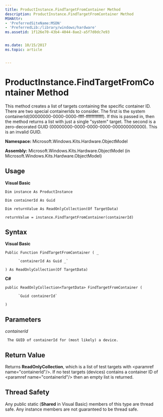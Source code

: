 ```yaml
---
title: ProductInstance.FindTargetFromContainer Method
description: ProductInstance.FindTargetFromContainer Method
MSHAttr:
- 'PreferredSiteName:MSDN'
- 'PreferredLib:/library/windows/hardware'
ms.assetid: 1f126e70-43b4-4044-8ae2-a5f7d0dc7e93


ms.date: 10/15/2017
ms.topic: article


---
```


# ProductInstance.FindTargetFromContainer Method


This method creates a list of targets containing the specific container ID. There are two special containerIds to consider. The first is the system containerId(00000000-0000-0000-ffff-ffffffffffff). If this is passed in, then the method returns a list with just a single "system" target. The second is a zero-decorated GUID (00000000-0000-0000-0000-000000000000). This is an invalid GUID.

**Namespace:** Microsoft.Windows.Kits.Hardware.ObjectModel

**Assembly:** Microsoft.Windows.Kits.Hardware.ObjectModel (in Microsoft.Windows.Kits.Hardware.ObjectModel)

## <span id="Usage"></span><span id="usage"></span><span id="USAGE"></span>Usage


**Visual Basic**

`Dim instance As ProductInstance`

`Dim containerId As Guid`

`Dim returnValue As ReadOnlyCollection(Of TargetData)`

`returnValue = instance.FindTargetFromContainer(containerId)`

## <span id="Syntax"></span><span id="syntax"></span><span id="SYNTAX"></span>Syntax


**Visual Basic**

`Public Function FindTargetFromContainer ( _`

          `containerId As Guid _`

`) As ReadOnlyCollection(Of TargetData)`

**C#**

`public ReadOnlyCollection<TargetData> FindTargetFromContainer (`

          `Guid containerId`

`)`

## <span id="Parameters"></span><span id="parameters"></span><span id="PARAMETERS"></span>Parameters


*containerId*

     The GUID of containerId for (most likely) a device.

## <span id="Return_Value"></span><span id="return_value"></span><span id="RETURN_VALUE"></span>Return Value


Returns **ReadOnlyCollection**, which is a list of test targets with &lt;paramref name="containerId"/&gt;. If no test targets (devices) contains a container ID of &lt;paramref name="containerId"/&gt; then an empty list is returned.

## <span id="Thread_Safety"></span><span id="thread_safety"></span><span id="THREAD_SAFETY"></span>Thread Safety


Any public static (**Shared** in Visual Basic) members of this type are thread safe. Any instance members are not guaranteed to be thread safe.

 

 






